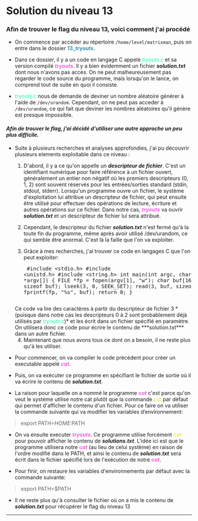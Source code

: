 # Solution du niveau 13

### Afin de trouver le flag du niveau 13, voici comment j'ai procédé

- On commence par accéder au répertoire `/home/level/matrixman`, puis on entre dans le dossier <b style="color:#3794aa">13_tryouts</b>.

- Dans ce dossier, il y a un code en langage C appelé  <i style = 'color:#15fbaf'>tryouts.c</i> et sa version compilé <i><b style = 'color:#f05ddf'>tryouts</b></i>.  Il y a bien évidemment un fichier ***solution.txt*** dont nous n'avons pas accès. On ne peut malheureusement pas regarder le code source du programme, mais lorsqu'on le lance, on comprend tout de suite en quoi il consiste.

- <i style = 'color:#15fbaf'>tryouts.c</i> nous de demande de deviner un nombre aléatoire générer à l'aide de `/dev/urandom`. Cependant, on ne peut pas acceder à `/dev/urandom`, ce qui fait que deviner les nombres aléatoires qu'il génère est presque impossible. 

#### *Afin de trouver le flag, j'ai décidé d'utiliser une autre approche un peu plus difficile.*

- Suite à plusieurs recherches et analyses approfondies, j'ai pu découvrir plusieurs elements exploitable dans ce niveau :

    1. D'abord, il y a ce qu'on appelle un ***descripteur de fichier***. C'est un identifiant numérique pour faire référence à un fichier ouvert, généralement un entier non négatif où les premiers descripteurs (0, 1, 2) sont souvent réservés pour les entrées/sorties standard (stdin, stdout, stderr). Lorsqu'un programme ouvre un fichier, le système d'exploitation lui attribue un descripteur de fichier, qui peut ensuite être utilisé pour effectuer des opérations de lecture, écriture et autres opérations sur ce fichier. Dans notre cas,  <i><b style = 'color:#f05ddf'>tryouts</b></i> va ouvrir ***solution.txt*** et un descripteur de fichier lui sera attribué. 

    2. Cependant, le descripteur du fichier ***solution.txt*** n'est fermé qu'à la toute fin du programme, même après avoir utilisé /dev/urandom, ce qui semble être anormal. C'est là la faille que l'on va exploiter.

    3. Grâce à mes recherches, j'ai trouver ce code en langages C que l'on peut exploiter: <pre>
    #include <stdio.h> 
    #include <unistd.h> 
    #include <string.h> 
    int main(int argc, char *argv[]) {
    FILE *fp = fopen(argv[1], "w");
    char buf[16];
    memset(buf, 0, sizeof buf);
    lseek(3, 0, SEEK_SET);
    read(3, buf, sizeof buf);
    fprintf(fp, "%s", buf);
    return 0;
    } 
    </pre>
    Ce code va lire des caractères à partir du descripteur de fichier 3 *(puisque dans notre cas les descripteurs 0 à 2 sont probablement déjà utilisés par <i style = 'color:#15fbaf'>tryouts.c</i>)* et les écrit dans un fichier spécifié en paramètre. On utilisera donc ce code pour écrire le contenu de ***solution.txt*** dans un autre fichier.
    
    4. Maintenant que nous avons tous ce dont on  a besoin, il ne reste plus qu'à les utiliser.

- Pour commencer, on va compiler le code précédent pour créer un executable appelé <i><b style = 'color:#f05ddf'>cat</b></i>.

- Puis, on va exécuter ce programme en spécifiant le fichier de sortie où il va écrire le contenu de ***solution.txt***.

- La raison pour laquelle on a nommé le programme <i><b style = 'color:#f05ddf'>cat</b></i> c'est parce qu'on veut le système utilise notre cat plutôt que la commande <i style = 'color:#E6D737'>cat</i> par défaut qui permet d'afficher le contenu d'un fichier. Pour ce faire on va utiliser la commande suivante qui va modifier les variables d’environnement:
> export PATH=$HOME:$PATH

- On va ensuite executer <i><b style = 'color:#f05ddf'>tryouts</b></i>. Ce programme utilise forcément <i style = 'color:#E6D737'>cat</i> pour pouvoir afficher le contenu de ***solutions.txt***. L'idée ici est que le programme utilisera notre <i><b style = 'color:#f05ddf'>cat</b></i> (au lieu de celui système) en raison de l'ordre modifié dans le PATH, et ainsi le contenu de ***solution.txt*** sera écrit dans le fichier spécifié lors de l'exécution de notre <i><b style = 'color:#f05ddf'>cat</b></i>.

- Pour finir, on restaure les variables d'environnements par défaut avec la commande suivante:
>export PATH=$PATH

- Il ne reste plus qu'à consulter le fichier où on a mis le contenu de ***solution.txt*** pour récupérer le flag du niveau 13
---
